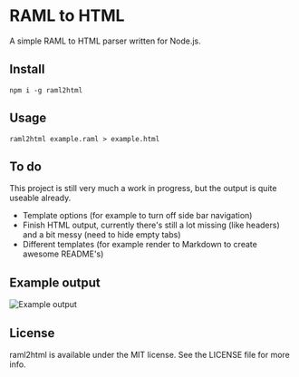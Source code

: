 # RAML to HTML

A simple RAML to HTML parser written for Node.js.


## Install
```
npm i -g raml2html
```


## Usage
```
raml2html example.raml > example.html
```

## To do
This project is still very much a work in progress, but the output is quite useable already.

* Template options (for example to turn off side bar navigation)
* Finish HTML output, currently there's still a lot missing (like headers) and a bit messy (need to hide empty tabs)
* Different templates (for example render to Markdown to create awesome README's)


## Example output
![Example output](https://raw.github.com/kevinrenskers/raml2html/master/example.png)


## License
raml2html is available under the MIT license. See the LICENSE file for more info.
